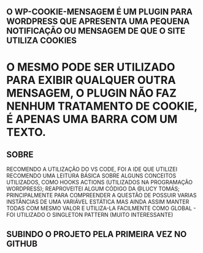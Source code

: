 ## O WP-COOKIE-MENSAGEM É UM PLUGIN PARA WORDPRESS QUE APRESENTA UMA PEQUENA NOTIFICAÇÃO OU MENSAGEM DE QUE O SITE UTILIZA COOKIES
# O MESMO PODE SER UTILIZADO PARA EXIBIR QUALQUER OUTRA MENSAGEM, O PLUGIN NÃO FAZ NENHUM TRATAMENTO DE COOKIE, É APENAS UMA BARRA COM UM TEXTO.

## SOBRE
RECOMENDO A UTILIZAÇÃO DO VS CODE, FOI A IDE QUE UTILIZEI
RECOMENDO UMA LEITURA BÁSICA SOBRE ALGUNS CONCEITOS UTILIZADOS, COMO HOOKS ACTIONS (UTILIZADOS NA PROGRAMAÇÃO WORDPRESS);
REAPROVEITEI ALGUM CÓDIGO DA @LUCY TOMÁS; PRINCIPALMENTE PARA COMPREENDER A QUESTÃO DE POSSUIR VARIAS INSTÂNCIAS DE UMA VARIÁVEL ESTÁTICA MAS AINDA ASSIM MANTER TODAS COM MESMO VALOR E UTILIZA-LA FACILMENTE COMO GLOBAL - FOI UTILIZADO O SINGLETON PATTERN (MUITO INTERESSANTE)

## SUBINDO O PROJETO PELA PRIMEIRA VEZ NO GITHUB



